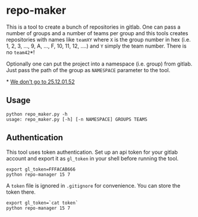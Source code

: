 # repo-maker

This is a tool to create a bunch of repositories in gitlab. One can pass a number of groups and a
number of teams per group and this tools creates repositories with names like `teamXY` where `X` is
the group number in hex (i.e. 1, 2, 3, ..., 9, A, ..., F, 10, 11, 12, ....) and `Y` simply the team
number. There is no `team42`\*!

Optionally one can put the project into a namespace (i.e. group) from gitlab. Just pass the path
of the group as `NAMESPACE` parameter to the tool.


\* [We don't go to 25.12.01.52](http://wedontgoto25120152.de)

## Usage

```
python repo_maker.py -h
usage: repo_maker.py [-h] [-n NAMESPACE] GROUPS TEAMS
```

## Authentication

This tool uses token authentication. Set up an api token for your gitlab account and export it as
`gl_token` in your shell before running the tool.

```
export gl_token=FFFACAB666
python repo-manager 15 7
```

A `token` file is ignored in `.gitignore` for convenience. You can store the token there.

```
export gl_token=`cat token`
python repo-manager 15 7
```
